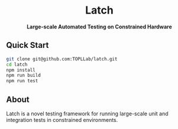<div align="center">
  <h1>Latch</h1>

  <p>
    <strong>Large-scale Automated Testing on Constrained Hardware</strong>
  </p>

</div>

## Quick Start

```bash
git clone git@github.com:TOPLLab/latch.git
cd latch
npm install
npm run build
npm run test
```

## About

Latch is a novel testing framework for running large-scale unit and integration tests in constrained environments.
